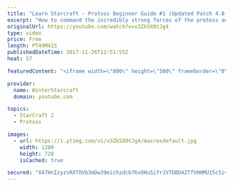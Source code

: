 ```yaml
---
title: "Learn Starcraft - Protoss Beginner Guide #1 (Updated Patch 4.0 FREE TO PLAY)"
excerpt: "How to command the incredibly strong forces of the protoss and cover weaknesses against the other inferior races. Updated for patch 4.0! This guide is not intended for COMPLETELY new players, but those who have played several games/campaign missions and grasp the very basics."
originalUrl: https://youtube.com/watch?v=x3ZkSX0tJg4
type: video
price: Free
length: PT49M41S
publishedDateTime: 2017-11-26T11:51:55Z
heat: 57

featuredContent: "<iframe width=\"800\" height=\"500\" frameborder=\"0\" src=\"https://www.youtube.com/embed/x3ZkSX0tJg4\" allow=\"accelerometer; autoplay; encrypted-media; gyroscope; picture-in-picture\" allowfullscreen></iframe>"

provider:
  name: WinterStarcraft
  domain: youtube.com

topics:
  - StarCraft 2
  - Protoss

images:
  - url: https://i.ytimg.com/vi/x3ZkSX0tJg4/maxresdefault.jpg
    width: 1280
    height: 720
    isCached: true

secured: "X47HnIzyzsRXTOVb3mDw39eichzdcb76vOHuSiYrJV7bBD42TfVHHMU15cSivF0ZecKQ6PWGoQpVQbruCOIFrW3dAFX1S8IAzPvSZTEWue/h73xfxkffj1DdTflqPUkNwgB4wSJ4aOES+B0aTxqBgaWJ3Eb3eEwG4Z4/bPoVA3bsA7s8/HtG3x2fzsQ3WqdnwgP1kU8lJc9XNTbq2lfLmDgqIdSDWXF29tIirf+UP3HlTamfTV8/Nj23NNYbynGjCabpfr1/DvSYVDsJgTDWohNfGz8pJ1Y2LBxeGoYkC6peBs9L/mRyebHy7QCpEPVKCnsyyWYSIvMktuVnq1qDEjwvTZOEqZKkJkP/+sDGdHKPfC+FZH4olI1kOzyJO3heL58AK6dkIvL3MSNNTVsYejDzdzJQyH8uZaOXxgYLqLV+HwaJSiyv9ZisI/1UR5qB;4+BpyGc5D5YWD4X1LtrUhQ=="
---
```


